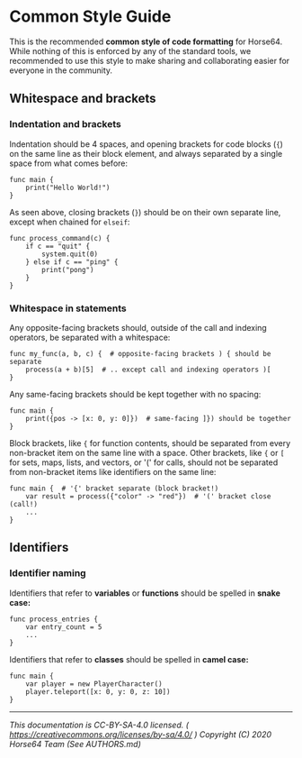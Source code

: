 
# Common Style Guide

This is the recommended **common style of code formatting** for Horse64.
While nothing of this is enforced by any of the standard tools, we
recommended to use this style to make sharing and collaborating easier
for everyone in the community.


## Whitespace and brackets

### Indentation and brackets

Indentation should be 4 spaces, and opening brackets for code blocks
(`{`) on the same line as their block element, and always separated by
a single space from what comes before:

```Horse64
func main {
    print("Hello World!")
}
```

As seen above, closing brackets (`}`) should be on their own separate
line, except when chained for `elseif`:

```Horse64
func process_command(c) {
    if c == "quit" {
        system.quit(0)
    } else if c == "ping" {
        print("pong")
    }
}
```

### Whitespace in statements

Any opposite-facing brackets should, outside of the call and indexing
operators, be separated with a whitespace:

```Horse64
func my_func(a, b, c) {  # opposite-facing brackets ) { should be separate
    process(a + b)[5]  # .. except call and indexing operators )[
}
```

Any same-facing brackets should be kept together with no spacing:

```Horse64
func main {
    print({pos -> [x: 0, y: 0]})  # same-facing ]}) should be together
}
```

Block brackets, like `{` for function contents, should be separated from
every non-bracket item on the same line with a space. Other brackets,
like `{` or `[` for sets, maps, lists, and vectors, or '(' for calls,
should not be separated from non-bracket items like identifiers on the
same line:

```Horse64
func main {  # '{' bracket separate (block bracket!)
    var result = process({"color" -> "red"})  # '(' bracket close (call!)
    ...
}
```


## Identifiers

### Identifier naming

Identifiers that refer to **variables** or **functions** should be
spelled in **snake case:**

```Horse64
func process_entries {
    var entry_count = 5
    ...
}
```

Identifiers that refer to **classes** should be spelled in **camel case:**

```Horse64
func main {
    var player = new PlayerCharacter()
    player.teleport([x: 0, y: 0, z: 10])
}
```

---
*This documentation is CC-BY-SA-4.0 licensed.
( https://creativecommons.org/licenses/by-sa/4.0/ )
Copyright (C) 2020  Horse64 Team (See AUTHORS.md)*
